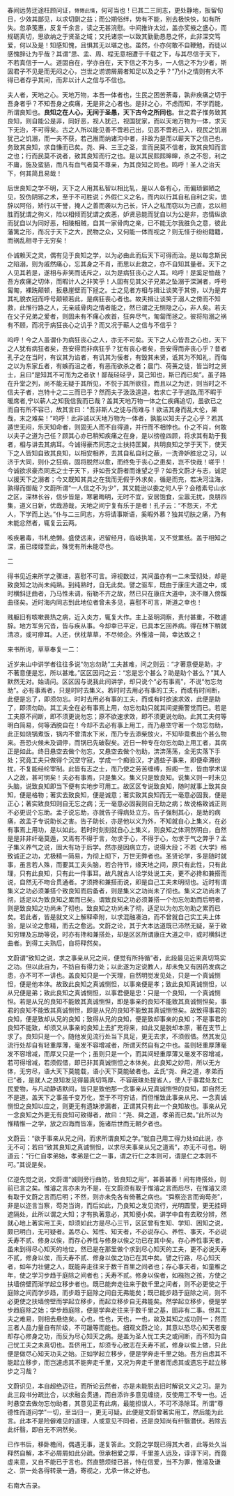 <style type="text/css">
    .markdown-body code{font-weight:normal;background-color:#DDD;font-size:100%}
</style>
春间远劳迂途枉顾问证，`惓惓此情`，何可当也！已其二三同志，更处静地，扳留旬日，少效其鄙见，以求切劘之益；而公期俗绊，势有不能，别去极怏怏，如有所失。忽承笺惠，反复千余言，读之无甚浣慰。中间推许太过，盖亦奖掖之盛心，而规砺真切，思欲纳之于贤圣之域；又托诸崇一以致其勤勤恳恳之怀，此非深交笃爱，何以及是！知感知愧，且惧其无以堪之也。虽然，仆亦何敢不自鞭勉，而徒以感愧辞让为乎哉？其谓“思、孟、周、程无意相遭于千载之下，与其尽信于天下，不若真信于一人。道固自在，学亦自在，天下信之不为多，一人信之不为少者，斯固君子不见是而无闷之心，岂世之谫谫屑屑者知足以及之乎？”乃仆之情则有大不得已者存乎其间，而非以计人之信与不信也。

夫人者，天地之心。天地万物，本吾一体者也，生民之困苦荼毒，孰非疾痛之切于吾身者乎？不知吾身之疾痛，无是非之心者也。是非之心，不虑而知，不学而能，所谓良知也。**良知之在人心，无间于圣愚，天下古今之所同也**。世之君子惟务致其良知，则自能公是非，同好恶，视人犹己，视国犹家，而以天地万物为一体，求天下无治，不可得矣。古之人所以能见善不啻若己出，见恶不啻若己入，视民之饥溺犹己之饥溺，而一夫不获，若己推而纳诸沟中者，非故为是而以蕲天下之信己也，务致其良知，求自慊而已矣。尧、舜、三王之圣，言而民莫不信者，致其良知而言之也；行而民莫不说者，致其良知而行之也。是以其民熙熙皞皞，杀之不怨，利之不庸，施及蛮貊，而凡有血气者莫不尊亲，为其良知之同也。鸣呼！圣人之治天下，何其简且易哉！

后世良知之学不明，天下之人用其私智以相比轧，是以人各有心，而偏琐僻陋之见，狡伪阴邪之术，至于不可胜说；外假仁义之名，而内以行其自私自利之实，诡辞以阿俗，矫行以干誉，掩人之善而袭以为己长，讦人之私而窃以为己直，忿以相胜而犹谓之徇义，险以相倾而犹谓之疾恶，妒贤忌能而犹自以为公是非，恣情纵欲而犹自以为同好恶，相陵相贼，自其一家骨肉之亲，已不能无尔我胜负之意，彼此藩篱之形，而况于天下之大，民物之众，又何能一体而视之？则无怪于纷纷籍籍，而祸乱相寻于无穷矣！

仆诚赖天之灵，偶有见于良知之学，以为必由此而后天下可得而治。是以每念斯民之陷溺，则为戚然痛心，忘其身之不肖，而思以此救之，亦不自知其量者。天下之人见其若是，遂相与非笑而诋斥之，以为是病狂丧心之人耳。呜呼！是奚足恤哉？吾方疾痛之切体，而暇计人之非笑乎！人固有见其父子兄弟之坠溺于深渊者，呼号匐匍，裸跣颠顿，扳悬崖壁而下拯之。士之见者方相与揖让谈笑于其傍，以为是弃其礼貌衣冠而呼号颠顿若此，是病狂丧心者也。故夫揖让谈笑于溺人之傍而不知救，此惟行路之人，无亲戚骨肉之情者能之，然已谓之无恻隐之心，非人矣。若夫在父子兄弟之爱者，则固未有不痛心疾首，狂奔尽气，匍匐而拯之。彼将陷溺之祸有不顾，而况于病狂丧心之讥乎？而又况于蕲人之信与不信乎？

呜呼！今之人虽谓仆为病狂丧心之人，亦无不可矣。天下之人心皆吾之心也，天下之人犹有病狂者矣，吾安得而非病狂乎？犹有丧心者矣，吾安得而非丧心乎？昔者孔子之在当时，有议其为谄者，有讥其为佞者，有毁其未贤，诋其为不知礼，而侮之以为东家丘者，有嫉而沮之者，有恶而欲杀之者；晨门、荷蒉之徒，皆当时之贤士，且曰“是知其不可而为之者欤！鄙哉硁硁乎，莫己知也，斯已而已矣”。虽子路在升堂之列，尚不能无疑于其所见，不悦于其所欲往，而且以之为迂，则当时之不信夫子者，岂特十之二三而已乎？然而夫子汲汲遑遑，若求亡子于道路,而不暇于暖席者,宁以蕲人之知我信我而已哉？盖其天地万物一体之仁疾痛追切，虽欲已之而自有所不容已，故其言曰：“吾非斯人之徒与而难与！欲洁其身而乱大伦，果哉，末之难矣！”呜呼！此非诚以天地万物为一体者，孰能以知夫子之心乎？若其遁世无闷，乐天知命者，则固无人而不自得道，并行而不相悖也。仆之不肖，何敢以夫子之道为己任？顾其心亦已稍知疾痛之在身，是以徬徨四顾，将求其有助于我者，相与讲去其病耳。今诚得豪杰同志之士扶持匡翼，共明良知之学于天下，使天下之人皆知自致其良知，以相安相养，去其自私自利之蔽，一洗谗妒胜忿之习，以济于大同，则仆之狂病，固将脱然以愈，而终免于丧心之患矣，岂不快哉！嗟乎！今诚欲求豪杰同志之士于天下，非如吾文蔚者而谁望之乎？如吾文蔚才与志，诚足以援天下之溺者；今又既知其具之在我而无假于外求矣，循是而充，若决河注海，孰得而御哉？文蔚所谓“一人信之不为少”，其又能逊以委之何人乎？会稽素号山水之区，深林长谷，信步皆是，寒暑晦明，无时不宜，安居饱食，尘嚣无扰，良朋四集，道义日新，优哉游哉，天地之间宁复有乐于是者！孔子云：“不怨天，不尤人，下学而上达。”仆与二三同志，方将请事斯语，奚暇外慕？独其切肤之痛，乃有未能忿然者，辄复云云两。

咳疾暑毒，书札绝懒。盛使远来，迟留经月，临岐执笔，又不觉累纸。盖于相知之深，虽已缕缕至此，殊觉有所未能尽也。

二

得书见近来所学之骤进，喜慰不可言。谛视数过，其间虽亦有一二未莹彻处，却是致良知之功尚未纯熟。到纯熟时，自无此矣。譬之驱车，既由于康庄大道之中，或时横斜迂曲者，乃马性未调，衔勒不齐之故，然已只在康庄大道中，决不赚入傍蹊曲径矣。近时海内同志到此地位者曾未多见，喜慰不可言，斯道之幸也！

贱躯旧有咳嗽畏热之病，近入炎方，辄复大作。主上圣明洞察，责付甚重，不敢遽辞。地方军务冗沓，皆与疾从事。今却幸已平定，已具本乞回养病。得在林下稍就清凉，或可瘳耳。人还，伏枕草草，不尽倾企。外惟濬一简，幸达致之！

来书所询，草草奉复一二：

近岁来山中讲学者往往多说“勿忘勿助”工夫甚难，问之则云：“才著意便是助，才不著意便是忘，所以甚难。”区区因问之云：“忘是忘个甚么？助是助个甚么？”其人默然无对。始请问。区区因与说我此间讲学，却只说个“必有事焉”，不说“勿忘勿助”。必有事焉者，只是时时去集义。若时时去用必有事的工夫，而或有时间断，此便是忘了，即须勿忘。时时去用必有事的工夫，而或有时欲速求效，此便是助了，即须勿助。其工夫全在必有事焉上用，勿忘勿助只就其间提撕警觉而已。若是工夫原不间断，即不须更说勿忘；原不欲速求效，即不须更说勿助。此其工夫何等明白简易，何等洒脱自在！今却不去必有事上用工，而乃悬空守著一个勿忘勿助，此正如烧锅煮饭，锅内不曾清水下米，而乃专去添柴放火，不知毕竟煮出个甚么物来。吾恐火候未及调停，而锅已先破裂矣。近日一种专在勿忘勿助上用工者，其病正是如此。终日悬空去做个勿忘，又悬空去做个勿助，渀渀荡荡，全无实落下手处；究竟工夫只做得个沉空守寂，学成一个痴验汉，才遇些子事来，即便牵滞纷扰，不复能经纶宰制。此皆有志之士，而乃使之劳苦缠缚，担阁一生，皆由学术误人之故，甚可悯矣！夫必有事焉，只是集义。集义只是致良知。说集义则一时未见头脑，说致良知即当下便有实地步可用工。故区区专说致良知，随时就事上致其良知，便是格物；著实去致良知，便是诚意；著实致其良知而无一毫意必固我，便是正心；著实致良知则自无忘之病；无一毫意必固我则自无助之病；故说格致诚正则不必更说个忘助。孟子说忘助，亦就告子得病处立方。告子强制其心，是助的病痛，故孟子专说助长之害。告子助长，亦是他以义为外，不知就自心上集义，在必有事焉上用功，是以如此。若时时刻刻就自心上集义，则良知之体洞然明白，自然是是非非纤毫莫遁，又焉有不得于言，勿求于心，不得于心，勿求于气之弊乎？孟子集义养气之说，固大有功于后学。然亦是因病立方，说得大段；不若《大学》格致诚正之功，尤极精一简易，为彻上彻下，万世无弊者也。圣贤论学，多是随时就事，虽言若人殊，而要其工夫头脑，若合符节，缘天地之间，原只有此性，只有此理，只有此良知，只有此一件事耳。故凡就古人论学处说工夫，更不必搀和兼搭而说，自然无不吻合贯通者。才须搀和兼搭而说，即是自己工夫未明彻也。近时有谓集义之功必须兼搭个致良知而后备者，则是集义之功尚未了彻也。集义之功尚未了彻，适足以为致良知之累而已矣。谓致良知之功必须兼搭一个勿忘勿助而后明者，则是致良知之功尚未了彻也。致良知之功尚未了彻，适足以为勿忘勿助之累而已矣。若此者，皆是就文义上解释牵附，以求混融凑泊，而不曾就自己实工夫上体验，是以论之愈精，而去之愈远。文蔚之论，其于大本达道既已沛然无疑，至于致知穷理及忘助等说，时亦有搀和兼搭处，却是区区所谓康庄大道之中，或时横斜迂曲者。到得工夫熟后，自将释然矣。

文蔚谓“致知之说，求之事亲从兄之间，便觉有所持循”者，此段最见近来真切笃实之功。但以此自为，不妨自有得力处；以此遂为定说教人，却未免又有因药发病之患，亦不可不一讲也。盖良知只是一个天理，自然明觉发见处，只是一个真诚恻怛，便是他本体。故致此良知之真诚恻怛，以事亲便是孝；致此良知真诚恻怛，以从兄便是弟；致此良知之真诚恻怛，以事君便是忠：只是一个良知，一个真诚恻怛。若是从兄的良知不能致其真诚恻怛，即是事亲的良知不能致其真诚恻怛矣，事君的良知不能致其真诚恻怛，即是从兄的良知不能致其真诚恻怛矣。故致得事君的良知，便是致却从兄的良知；致得从兄的良知，便是致却事亲的良知；不是事君的良知不能致，却须又从事亲的良知上去扩充将来，如此又是脱却本原，著在支节上求了。良知只是一个。随他发见流行处当下具足，更无去求，不须假借。然其发见流行处却自有轻重厚薄，毫发不容增减者，所谓天然自有之中也。虽则轻重厚薄毫发不容增减，而厚又只是一个；虽则只是一个，而其间轻重厚薄又毫发不容增减，若可得增减，若须假借，即已非其真诚恻怛之本体矣。此良知之妙用，所以无方体，无穷尽，语大天下莫能载，语小天下莫能破者也。孟氏“尧、舜之道，孝弟而已”者，是就人之良知发见得最真切笃厚、不容蔽昧处提省人，使人于事君处友仁民爱物，与凡动静语默间，皆只是致他那一念事亲从兄真诚恻怛的良知，即自然无不是道。盖天下之事虽千变万化，至于不可穷诘，而但惟致此事亲从兄、一念真诚恻怛之良知以应之，则更无有遗缺渗漏者，正谓其只有此一个良知故也。事亲从兄一念良知之外更无有良知可致得者，故曰：“尧、舜之道，孝弟而已矣。”此所以为惟精惟一之学，放之四海而皆准，施诸后世而无朝夕者也。

文蔚云：“欲于事亲从兄之间，而求所谓良知之学。”就自己用工得力处如此说，亦无不可；若曰“致其良知之真诚恻怛，以求尽夫事亲从兄之道焉”，亦无不可也。明道云：“行仁自孝弟始，孝弟是仁之一事，谓之行仁之本则可，谓是仁之本则不可。”其说是矣。

亿逆先觉之说，文蔚谓“诚则旁行曲防，皆良知之用”，甚善甚善！间有搀搭处，则前已言之矣。惟濬之言亦未为不是，在文蔚须有取于惟濬之言而后尽，在惟濬又须有取于文蔚之言而后明；不然，则亦未免各有倚著之病也。“舜察迩言而询芶尧”，非是以迩言当察，芶尧当询，而后如此，乃良知之发见流行，光明圆莹，更无挂碍遮隔处，此所以谓之大知；才有执著意必，其知便小矣。讲学中自有去取分辨，然就心地上著实用工夫，却须如此方是尽心三节，区区曾有生知、学知、困知之说，颇已明白，无可疑者。盖尽心、知性、知天者，不必说存心、养性、事天，不必说夭寿不贰、修身以俟，而存心养性与修身以俟之功已在其中矣。存心养性事天者，虽未到得尽心知天的地位，然已是在那里做个求到尽心知天的工夫，更不必说夭寿不贰，修身以俟，而夭寿不贰、修身以俟之功已在其中矣。譬之行路，尽心知天者，如年力壮健之人，既能奔走往来于数千百里之间者也；存心事天者，如童稚之年，使之学习步趋于庭除之间者也；夭寿不贰。修身以俟者，如襁抱之孩，方使之扶墙傍壁而渐学起立移步者也。既已能奔走往来于数千里之间者，则不必更使之于庭除之间而学步趋，而步趋于庭除之间自无弗能矣；既已能步趋于庭除之间，则不必更使之扶墙傍壁而学起立移步，而起立移步自无弗能矣。然学起立移步，便是学步趋庭除之始；学步趋庭除，便是学奔走往来于数千里之基，固非有二事。但其工夫之难易，则相去悬绝矣。心也，性也，天也，一也，故及其知之成功则一；然而三者人品力量自有阶级，不可躐等而能也。细观文蔚之论，其意以恐尽心知天者废却存心修身之功，而反为尽心知天之病。是盖为圣人忧工夫之或间断，而不知为自己忧工夫之未真切也。吾侪用工，却须专心致志在夭寿不贰，修身以俟上做，只此便是做尽心知天功夫之始。正如学起立移步，便是学奔走千里之始。吾方自虑其不能起立移步，而岂遽虑其不能奔走千里，又况为奔走千里者而虑其或遗忘于起立移步之习哉？

文蔚识见，本自超绝迈往，而所论云然者，亦是未能脱去旧时解说文义之习。是为此三段书分疏比合，以求融会贯通，而自添许多意见缠绕，反使用工不专一也。近时悬空去做勿忘勿助者，其意见正有此病，最能担误人，不可不涤除耳。所谓“尊德性而道问学”一切，至当归一，更无可疑。此便是文蔚曾著实用工，然后能为此言。此本不是险僻难见的道理，人或意见不同者，还是良知尚有纤翳潜伏。若除去此纤翳，即自无不洞然矣。

已作书后，移卧檐间，偶遇无事，遂复答此。文蔚之学既已得其大者，此等处久当释然自解，本不必屑屑如此分疏。但承相爱之厚，千里差人远及，谆谆下问，而竟虚来意，又自不能已于言也。然直戆烦缕已甚，恃在信爱，当不为罪，惟濬及谦之、崇一处各得转录一通，寄视之，尤承一体之好也。

右南大吉录。